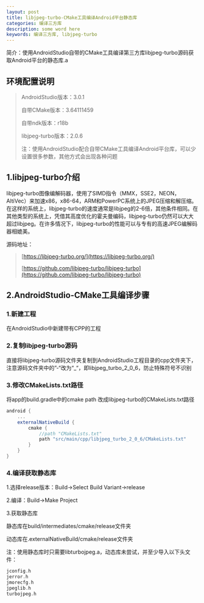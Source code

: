 ```yaml
---
layout: post
title: libjpeg-turbo-CMake工具编译Android平台静态库
categories: 编译三方库
description: some word here
keywords: 编译三方库, libjpeg-turbo
---
```


简介：使用AndroidStudio自带的CMake工具编译第三方库libjpeg-turbo源码获取Android平台的静态库.a

## 环境配置说明

> AndroidStudio版本：3.0.1
>
> 自带CMake版本：3.64111459
>
> 自带ndk版本：r18b
>
> libjpeg-turbo版本：2.0.6
>
> 注：使用AndroidStudio配合自带CMake工具编译Android平台库，可以少设置很多参数，其他方式会出现各种问题

## 1.libjpeg-turbo介绍

libjpeg-turbo图像编解码器，使用了SIMD指令（MMX，SSE2，NEON，AltiVec）来加速x86，x86-64，ARM和PowerPC系统上的JPEG压缩和解压缩。在这样的系统上，libjpeg-turbo的速度通常是libjpeg的2-6倍，其他条件相同。在其他类型的系统上，凭借其高度优化的霍夫曼编码，libjpeg-turbo仍然可以大大超过libjpeg。在许多情况下，libjpeg-turbo的性能可以与专有的高速JPEG编解码器相媲美。

源码地址：

> [https://libjpeg-turbo.org/](https://libjpeg-turbo.org/)
>
> [https://github.com/libjpeg-turbo/libjpeg-turbo](https://github.com/libjpeg-turbo/libjpeg-turbo)

## 2.AndroidStudio-CMake工具编译步骤

### 1.新建工程

在AndroidStudio中新建带有CPP的工程

### 2.复制libjpeg-turbo源码

直接将libjpeg-turbo源码文件夹复制到AndroidStudio工程目录的cpp文件夹下，注意源码文件夹中的”-“改为“_“，即libjpeg_turbo_2_0_6，防止特殊符号不识别

### 3.修改CMakeLists.txt路径

将app的build.gradle中的cmake path 改成libjpeg-turbo的CMakeLists.txt路径

```groovy
android {
    ...
    externalNativeBuild {
        cmake {
            //path "CMakeLists.txt"
            path "src/main/cpp/libjpeg_turbo_2_0_6/CMakeLists.txt"
        }
    }
}
```

### 4.编译获取静态库

1.选择release版本：Build->Select Build Variant->release

2.编译：Build->Make Project

3.获取静态库

静态库在build/intermediates/cmake/release文件夹

动态库在.externalNativeBuild/cmake/release文件夹

注：使用静态库时只需要libturbojpeg.a，动态库未尝试，并至少导入以下头文件：

```c
jconfig.h
jerror.h
jmorecfg.h
jpeglib.h
turbojpeg.h
```
